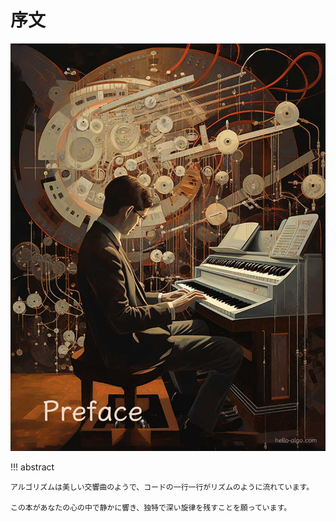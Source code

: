 # 序文

![序文](../assets/covers/chapter_preface.jpg)

!!! abstract

    アルゴリズムは美しい交響曲のようで、コードの一行一行がリズムのように流れています。

    この本があなたの心の中で静かに響き、独特で深い旋律を残すことを願っています。